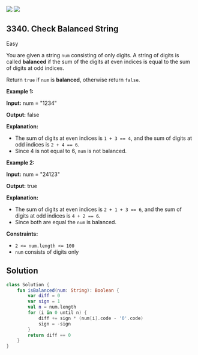 [![](https://img.shields.io/github/stars/javadev/LeetCode-in-Kotlin?label=Stars&style=flat-square)](https://github.com/javadev/LeetCode-in-Kotlin)
[![](https://img.shields.io/github/forks/javadev/LeetCode-in-Kotlin?label=Fork%20me%20on%20GitHub%20&style=flat-square)](https://github.com/javadev/LeetCode-in-Kotlin/fork)

## 3340\. Check Balanced String

Easy

You are given a string `num` consisting of only digits. A string of digits is called **balanced** if the sum of the digits at even indices is equal to the sum of digits at odd indices.

Return `true` if `num` is **balanced**, otherwise return `false`.

**Example 1:**

**Input:** num = "1234"

**Output:** false

**Explanation:**

*   The sum of digits at even indices is `1 + 3 == 4`, and the sum of digits at odd indices is `2 + 4 == 6`.
*   Since 4 is not equal to 6, `num` is not balanced.

**Example 2:**

**Input:** num = "24123"

**Output:** true

**Explanation:**

*   The sum of digits at even indices is `2 + 1 + 3 == 6`, and the sum of digits at odd indices is `4 + 2 == 6`.
*   Since both are equal the `num` is balanced.

**Constraints:**

*   `2 <= num.length <= 100`
*   `num` consists of digits only

## Solution

```kotlin
class Solution {
    fun isBalanced(num: String): Boolean {
        var diff = 0
        var sign = 1
        val n = num.length
        for (i in 0 until n) {
            diff += sign * (num[i].code - '0'.code)
            sign = -sign
        }
        return diff == 0
    }
}
```